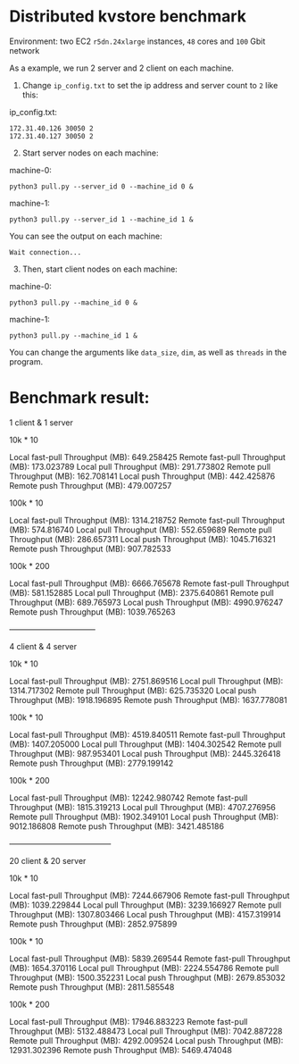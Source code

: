 # Distributed kvstore benchmark

Environment: two EC2 `r5dn.24xlarge` instances, `48` cores and `100` Gbit network

As a example, we run 2 server and 2 client on each machine.

1. Change `ip_config.txt` to set the ip address and server count to `2` like this:

ip_config.txt:

    172.31.40.126 30050 2
    172.31.40.127 30050 2

2. Start server nodes on each machine:

machine-0: 

    python3 pull.py --server_id 0 --machine_id 0 &

machine-1:

    python3 pull.py --server_id 1 --machine_id 1 &
    
You can see the output on each machine:

    Wait connection...
    
3. Then, start client nodes on each machine:


machine-0:

    python3 pull.py --machine_id 0 &

machine-1:

    python3 pull.py --machine_id 1 &


    
You can change the arguments like `data_size`, `dim`, as well as `threads` in the program.

Benchmark result:
==================

1 client & 1 server

10k * 10

Local fast-pull Throughput (MB): 649.258425
Remote fast-pull Throughput (MB): 173.023789
Local pull Throughput (MB): 291.773802
Remote pull Throughput (MB): 162.708141
Local push Throughput (MB): 442.425876
Remote push Throughput (MB): 479.007257

100k * 10

Local fast-pull Throughput (MB): 1314.218752
Remote fast-pull Throughput (MB): 574.816740
Local pull Throughput (MB): 552.659689
Remote pull Throughput (MB): 286.657311
Local push Throughput (MB): 1045.716321
Remote push Throughput (MB): 907.782533

100k * 200

Local fast-pull Throughput (MB): 6666.765678
Remote fast-pull Throughput (MB): 581.152885
Local pull Throughput (MB): 2375.640861
Remote pull Throughput (MB): 689.765973
Local push Throughput (MB): 4990.976247
Remote push Throughput (MB): 1039.765263


———————————

4 client & 4 server

10k * 10

Local fast-pull Throughput (MB): 2751.869516
Local pull Throughput (MB): 1314.717302
Remote pull Throughput (MB): 625.735320
Local push Throughput (MB): 1918.196895
Remote push Throughput (MB): 1637.778081

100k * 10

Local fast-pull Throughput (MB): 4519.840511
Remote fast-pull Throughput (MB): 1407.205000
Local pull Throughput (MB): 1404.302542
Remote pull Throughput (MB): 987.953401
Local push Throughput (MB): 2445.326418
Remote push Throughput (MB): 2779.199142

100k * 200

Local fast-pull Throughput (MB): 12242.980742
Remote fast-pull Throughput (MB): 1815.319213
Local pull Throughput (MB): 4707.276956
Remote pull Throughput (MB): 1902.349101
Local push Throughput (MB): 9012.186808
Remote push Throughput (MB): 3421.485186

—————————————

20 client & 20 server

10k * 10

Local fast-pull Throughput (MB): 7244.667906
Remote fast-pull Throughput (MB): 1039.229844
Local pull Throughput (MB): 3239.166927
Remote pull Throughput (MB): 1307.803466
Local push Throughput (MB): 4157.319914
Remote push Throughput (MB): 2852.975899

100k * 10

Local fast-pull Throughput (MB): 5839.269544
Remote fast-pull Throughput (MB): 1654.370116
Local pull Throughput (MB): 2224.554786
Remote pull Throughput (MB): 1500.352231
Local push Throughput (MB): 2679.853032
Remote push Throughput (MB): 2811.585548

100k * 200

Local fast-pull Throughput (MB): 17946.883223
Remote fast-pull Throughput (MB): 5132.488473
Local pull Throughput (MB): 7042.887228
Remote pull Throughput (MB): 4292.009524
Local push Throughput (MB): 12931.302396
Remote push Throughput (MB): 5469.474048